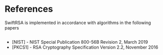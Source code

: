 # References

SwiftRSA is implemented in accordance with algorithms in the following papers

## 

* [NIST] - NIST Special Publication 800-56B Revision 2, March 2019
* [PKCS1] - RSA Cryptography Specification Version 2.2, November 2016

